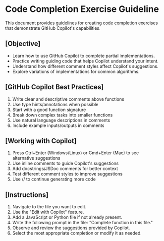 # Code Completion Exercise Guideline

This document provides guidelines for creating code completion exercises that demonstrate GitHub Copilot's capabilities.

## [Objective]

- Learn how to use GitHub Copilot to complete partial implementations.
- Practice writing guiding code that helps Copilot understand your intent.
- Understand how different comment styles affect Copilot's suggestions.
- Explore variations of implementations for common algorithms.

## [GitHub Copilot Best Practices]

1. Write clear and descriptive comments above functions
2. Use type hints/annotations when possible
3. Start with a good function signature
4. Break down complex tasks into smaller functions
5. Use natural language descriptions in comments
6. Include example inputs/outputs in comments

## [Working with Copilot]

1. Press Ctrl+Enter (Windows/Linux) or Cmd+Enter (Mac) to see alternative suggestions
2. Use inline comments to guide Copilot's suggestions
3. Add docstrings/JSDoc comments for better context
4. Test different comment styles to improve suggestions
5. Use // to continue generating more code

## [Instructions]

1. Navigate to the file you want to edit.
2. Use the "Edit with Copilot" feature.
3. Add a JavaScript or Python file if not already present.
4. Write the following prompt in the file: "Complete function in this file."
5. Observe and review the suggestions provided by Copilot.
6. Select the most appropriate completion or modify it as needed.
